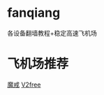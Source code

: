 # fanqiang
各设备翻墙教程+稳定高速飞机场
# 飞机场推荐
[魔戒](https://mojie.app/register?aff=1pWspTHg#tt)
[V2free](https://w1.v2free.cc/auth/register?code=QKu7#tt)
